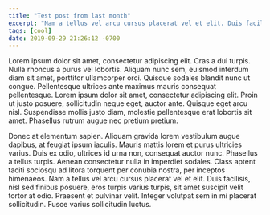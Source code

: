 ```yaml
---
title: "Test post from last month"
excerpt: "Nam a tellus vel arcu cursus placerat vel et elit. Duis facilisis, nisl sed finibus posuere, eros turpis varius turpis, sit amet suscipit velit tortor at odio."
tags: [cool]
date: 2019-09-29 21:26:12 -0700
---
```

Lorem ipsum dolor sit amet, consectetur adipiscing elit. Cras a dui turpis. Nulla rhoncus a purus vel lobortis. Aliquam nunc sem, euismod interdum diam sit amet, porttitor ullamcorper orci. Quisque sodales blandit nunc ut congue. Pellentesque ultrices ante maximus mauris consequat pellentesque. Lorem ipsum dolor sit amet, consectetur adipiscing elit. Proin ut justo posuere, sollicitudin neque eget, auctor ante. Quisque eget arcu nisl. Suspendisse mollis justo diam, molestie pellentesque erat lobortis sit amet. Phasellus rutrum augue nec pretium pretium.

Donec at elementum sapien. Aliquam gravida lorem vestibulum augue dapibus, at feugiat ipsum iaculis. Mauris mattis lorem et purus ultricies varius. Duis ex odio, ultrices id urna non, consequat auctor nunc. Phasellus a tellus turpis. Aenean consectetur nulla in imperdiet sodales. Class aptent taciti sociosqu ad litora torquent per conubia nostra, per inceptos himenaeos. Nam a tellus vel arcu cursus placerat vel et elit. Duis facilisis, nisl sed finibus posuere, eros turpis varius turpis, sit amet suscipit velit tortor at odio. Praesent et pulvinar velit. Integer volutpat sem in mi placerat sollicitudin. Fusce varius sollicitudin luctus.
